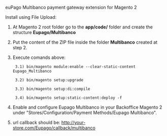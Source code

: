 euPago Multibanco payment gateway extension for Magento 2


Install using File Upload:


1) At Magento 2 root folder go to the **app/code/** folder and create the structure **Eupago/Multibanco**

2) Put the content of the ZIP file inside the folder **Multibanco** created at step 2.

3) Execute comands above:

		3.1) bin/magento module:enable --clear-static-content Eupago_Multibanco

		3.2) bin/magento setup:upgrade

		3.3) bin/magento setup:di:compile

		3.4) bin/magento setup:static-content:deploy -f
  

4) Enable and configure Eupago Multibanco in your Backoffice Magento 2 under "Stores/Configuration/Payment Methods/Eupago Multibanco".

5) url callback should be: http://your-store.com/Eupago/callback/multibanco 
